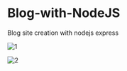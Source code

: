 # Blog-with-NodeJS

Blog site creation with nodejs express 


![1](https://user-images.githubusercontent.com/36512716/147668559-0fb45e3c-57be-4e33-aba0-ce41a07cb6d9.PNG)



![2](https://user-images.githubusercontent.com/36512716/147668494-6eb8f631-0c80-44e3-916f-b65996fb2c86.png)
